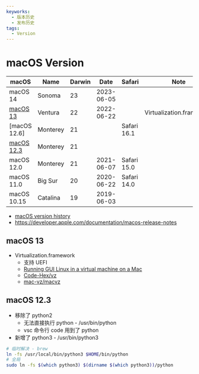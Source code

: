 ```yaml
---
keyworks:
  - 版本历史
  - 发布历史
tags:
  - Version
---
```


# macOS Version

| macOS        | Name     | Darwin | Date       | Safari      | Note                     |
| ------------ | -------- | ------ | ---------- | ----------- | ------------------------ |
| macOS 14     | Sonoma   | 23     | 2023-06-05 |             |                          |
| [macOS 13]   | Ventura  | 22     | 2022-06-22 |             | Virtualization.framework |
| [macOS 12.6] | Monterey | 21     |            | Safari 16.1 |                          |
| [macOS 12.3] | Monterey | 21     |            |             |                          |
| macOS 12.0   | Monterey | 21     | 2021-06-07 | Safari 15.0 |
| macOS 11.0   | Big Sur  | 20     | 2020-06-22 | Safari 14.0 |
| macOS 10.15  | Catalina | 19     | 2019-06-03 |

[macos 13]: #macos-13
[macos 12.3]: #macos-123

- [macOS version history](https://en.wikipedia.org/wiki/MacOS_version_history)
- https://developer.apple.com/documentation/macos-release-notes

## macOS 13

- Virtualization.framework
  - 支持 UEFI
  - [Running GUI Linux in a virtual machine on a Mac](https://developer.apple.com/documentation/virtualization/running_gui_linux_in_a_virtual_machine_on_a_mac?language=objc)
  - [Code-Hex/vz](https://github.com/Code-Hex/vz)
  - [mac-vz/macvz](https://github.com/mac-vz/macvz)

## macOS 12.3

- 移除了 python2
  - 无法直接执行 python - /usr/bin/python
  - vsc 命令行 code 用到了 python
- 新增了 python3 - /usr/bin/python3

```bash
# 临时解决 - brew
ln -fs /usr/local/bin/python3 $HOME/bin/python
# 全局
sudo ln -fs $(which python3) $(dirname $(which python3))/python
```
